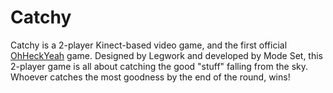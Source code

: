 # Catchy

Catchy is a 2-player Kinect-based video game, and the first official [OhHeckYeah](http://ohheckyeah.com) game. Designed by Legwork and developed by Mode Set, this 2-player game is all about catching the good "stuff" falling from the sky. Whoever catches the most goodness by the end of the round, wins!

